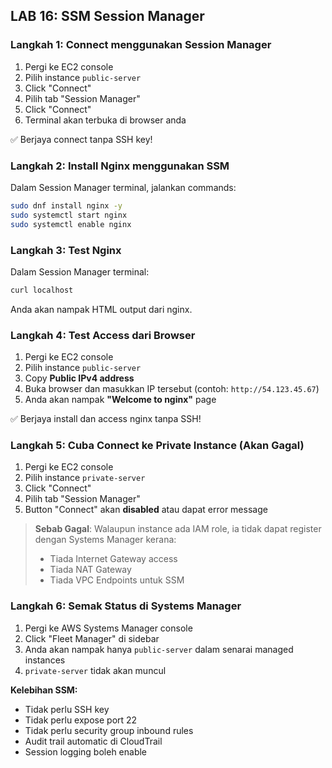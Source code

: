 ## LAB 16: SSM Session Manager

### Langkah 1: Connect menggunakan Session Manager

1. Pergi ke EC2 console
2. Pilih instance `public-server`
2. Click "Connect"
3. Pilih tab "Session Manager"
4. Click "Connect"
5. Terminal akan terbuka di browser anda

✅ Berjaya connect tanpa SSH key!

### Langkah 2: Install Nginx menggunakan SSM

Dalam Session Manager terminal, jalankan commands:

```bash
sudo dnf install nginx -y
sudo systemctl start nginx
sudo systemctl enable nginx
```

### Langkah 3: Test Nginx

Dalam Session Manager terminal:

```bash
curl localhost
```

Anda akan nampak HTML output dari nginx.

### Langkah 4: Test Access dari Browser

1. Pergi ke EC2 console
2. Pilih instance `public-server`
3. Copy **Public IPv4 address**
4. Buka browser dan masukkan IP tersebut (contoh: `http://54.123.45.67`)
5. Anda akan nampak **"Welcome to nginx"** page

✅ Berjaya install dan access nginx tanpa SSH!

### Langkah 5: Cuba Connect ke Private Instance (Akan Gagal)

1. Pergi ke EC2 console
2. Pilih instance `private-server`
3. Click "Connect"
4. Pilih tab "Session Manager"
5. Button "Connect" akan **disabled** atau dapat error message

> **Sebab Gagal**: Walaupun instance ada IAM role, ia tidak dapat register dengan Systems Manager kerana:
>
> - Tiada Internet Gateway access
> - Tiada NAT Gateway
> - Tiada VPC Endpoints untuk SSM

### Langkah 6: Semak Status di Systems Manager

1. Pergi ke AWS Systems Manager console
2. Click "Fleet Manager" di sidebar
3. Anda akan nampak hanya `public-server` dalam senarai managed instances
4. `private-server` tidak akan muncul

**Kelebihan SSM:**

- Tidak perlu SSH key
- Tidak perlu expose port 22
- Tidak perlu security group inbound rules
- Audit trail automatic di CloudTrail
- Session logging boleh enable
